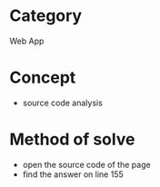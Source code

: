 # Category
Web App
# Concept
* source code analysis
# Method of solve
* open the source code of the page
* find the answer on line 155
